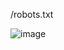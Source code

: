 /robots.txt

![image](https://github.com/user-attachments/assets/57fee8da-8159-4382-b9d7-05809a968791)
